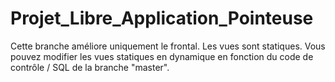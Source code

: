 # Projet_Libre_Application_Pointeuse

Cette branche améliore uniquement le frontal. Les vues sont statiques. Vous pouvez modifier les vues statiques en dynamique en fonction du code de contrôle / SQL de la branche "master".
